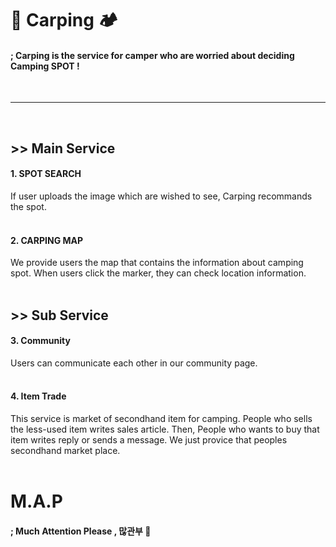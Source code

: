 <h1> 🚗 Carping  🏕</h1>
<h4> ; Carping is the service for camper who are worried about deciding Camping SPOT !</h4>
<br><hr><br>
<h2> >> Main Service</h2>
<h4> 1. SPOT SEARCH</h4>
If user uploads the image which are wished to see, Carping recommands the spot.
<br><br>
<h4> 2. CARPING MAP </h4>
We provide users the map that contains the information about camping spot.
When users click the marker, they can check location information.
<br><br>
<h2> >> Sub Service</h2>
<h4> 3. Community</h4>
Users can communicate each other in our community page.
<br><br>
<h4> 4. Item Trade</h4>
This service is market of secondhand item for camping.
People who sells the less-used item writes sales article. Then, People who wants to buy that item writes reply or sends a message.
We just provice that peoples secondhand market place.
<br><br>
<h1>M.A.P</h1><h4>; Much Attention Please , 많관부 💛</h4>
